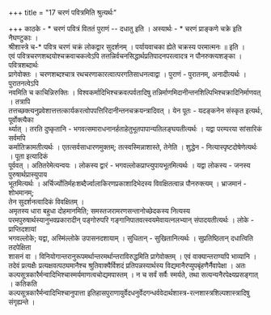 +++
title = "17 चरणं पवित्रमिति श्रुत्यर्थः"

+++
काठके - * चरणं पवित्रं विततं पुराणं -- दधातु इति । अस्यार्थः - * चरणं प्राङ्कणे चक्रे इति नैघण्टुकाः ।  
श्रीशास्त्रे च-* पवित्र चरणं चक्रं लोकद्वार सुदर्शनम् । पर्यायवाचका ह्येते चक्रस्य परमात्मनः ॥ इति ।  
एवं पवित्रचरणशब्दयोश्चक्रवाचकत्वेऽपि तत्तन्निर्वचनसिद्धार्थप्रतिपादनपरत्वादत्र न पौनरुक्त्यशङ्का । पवित्रशब्दार्थः  
प्रागेवोक्तः । चरणशब्दश्चात्र रथचरणाकारत्वात्परगतिसाधनत्वाद्वा । पुराणं - पुरातनम्, अनादीत्यर्थः । पुरातनत्वेऽपि  
नवमिति च काचिन्निरुक्तिः । विश्वकर्मादिभिश्चक्रवत्पर्वतादिषु तन्निर्माणमिदानीन्तनशिल्पिभिश्चक्रादिनिर्माणवत् । तत्रापि  
तत्तच्छक्त्यनुप्रवेशात्तत्तत्कार्यकरत्वोपपत्तिरिदानीन्तनचक्रयन्त्रादिवत् । येन पूतः - यदङ्कनेन संस्कृत इत्यर्थः, पूर्वोक्त्यैका  
र्थ्यात् । तरति दुष्कृतानि - भगवत्समाराधनानर्हताहेतुभूतपापान्यतिलङ्घयतीत्यर्थः । यद्वा परम्परया सांसारिकं सर्वमपि  
कर्मातिक्रामतीत्यर्थः । एतत्सर्वसाधारणमुक्तम्; तत्स्वस्मिन्नाशास्ते, तेनेति । शुद्धेन - नित्यास्पृष्टदोषेणेत्यर्थः । पूता इत्यादिकं  
पूर्ववत् । अतितरेमेत्यन्वयः । लोकस्य द्वारं - भगवल्लोकप्राप्त्युपायभूतमित्यर्थः । यद्वा लोकस्य - जनस्य पुरुषार्थप्रास्युपाय  
भूतमित्यर्थः । अर्चिर्ज्योतिर्महःशब्दैर्ज्वालाकिरणप्रकाशादिभेदस्य विवक्षितत्वान्न पौनरुक्त्यम् । भ्राजमानं - शोभमानम्;  
तेन सुदर्शनत्वादिकं विवक्षितम् ।  
अमृतस्य धारा बहुधा दोहमानमिति; समस्तजरामरणसन्तानोच्छेदकस्य नित्यस्य  
परमपुरुषार्थस्यानुभवप्रकारादीन् पङ्गोरुपरि गङ्गानिपातवत्स्वयमेवायत्नलभ्यान् संपादयतीत्यर्थः । लोके - प्राप्तिदशायां  
भगवल्लोके; यद्वा, अस्मिंल्लोके उपासनदशायाम् । सुधितान् - सुखितानित्यर्थः । सुप्रतिष्ठितान् दधात्विति तदपेक्षिता  
शासनं वा । विनियोगान्तरानुरूपमर्थान्तरमर्थान्तराविरुद्धमिति प्रागेवोक्तम् । एवं वाक्यान्तराण्यपि भाव्यानि ।  
तदेवं प्रत्यक्षैः प्रत्यक्षवत्पठ्यमानैश्च श्रुतिवाक्यैर्विशदं प्रतिपन्नस्यार्थस्य विद्यमानैरप्युपबृंहणैर्नैवापेक्षा । अतः कल्पसूत्रकारैर्मन्वादिभिश्चास्मर्यमाणत्वचोद्यमपास्तम् । न च सर्वं सर्वैः स्मर्यते, तथा सत्यन्यनैरपेक्ष्यप्रसङ्गात् । कतिकति  
कल्पसूत्रकारैर्मन्वादिभिश्चानुपात्ता इतिहासपुराणायुर्वेदधनुर्वेदगन्धर्ववेदार्थशास्त्र-रत्नशास्त्रशिल्पशास्त्रादिषु संगृह्यन्ते ।